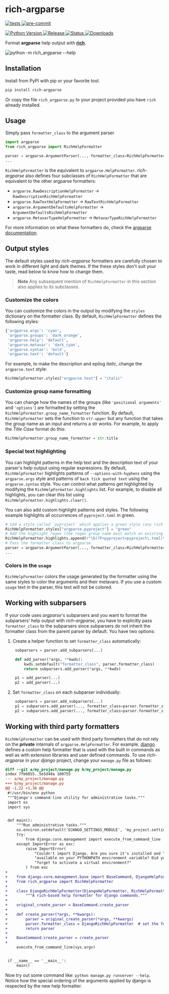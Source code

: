 # rich-argparse
[![tests](https://github.com/hamdanal/rich-argparse/actions/workflows/tests.yml/badge.svg)
](https://github.com/hamdanal/rich-argparse/actions/workflows/tests.yml)
[![pre-commit](https://github.com/hamdanal/rich-argparse/actions/workflows/pre-commit.yml/badge.svg)
](https://github.com/hamdanal/rich-argparse/actions/workflows/pre-commit.yml)

[![Python Version](https://img.shields.io/pypi/pyversions/rich-argparse)
![Release](https://img.shields.io/github/v/release/hamdanal/rich-argparse?sort=semver)
![Status](https://img.shields.io/pypi/status/rich-argparse)
![Downloads](https://pepy.tech/badge/rich-argparse/month)
](https://pypi.org/project/rich-argparse/)

Format **argparse** help output with [**rich**](https://pypi.org/project/rich).

![python -m rich_argparse --help](
https://user-images.githubusercontent.com/93259987/194706255-caf3e987-9853-41f5-85d9-1150c7c8ac31.png)

## Installation

Install from PyPI with pip or your favorite tool.

```sh
pip install rich-argparse
```

Or copy the file `rich_argparse.py` to your project provided you have `rich` already installed.

## Usage

Simply pass `formatter_class` to the argument parser
```python
import argparse
from rich_argparse import RichHelpFormatter

parser = argparse.ArgumentParser(..., formatter_class=RichHelpFormatter)
...
```

`RichHelpFormatter` is the equivalent to `argparse.HelpFormatter`. *rich-argparse* also defines
four subclasses of `RichHelpFormatter` that are equivalent to the other argparse formatters:

* `argparse.RawDescriptionHelpFormatter` -> `RawDescriptionRichHelpFormatter`
* `argparse.RawTextHelpFormatter` -> `RawTextRichHelpFormatter`
* `argparse.ArgumentDefaultsHelpFormatter` -> `ArgumentDefaultsRichHelpFormatter`
* `argparse.MetavarTypeHelpFormatter` -> `MetavarTypeRichHelpFormatter`

For more information on what these formatters do, check the [argparse documentation](
https://docs.python.org/3/library/argparse.html#formatter-class).

## Output styles

The default styles used by *rich-argparse* formatters are carefully chosen to work in different
light and dark themes. If the these styles don't suit your taste, read below to know how to change
them.

> **Note**
> Any subsequent mention of `RichHelpFormatter` in this section also applies to its subclasses.

### Customize the colors
You can customize the colors in the output by modifying the `styles` dictionary on the formatter
class. By default, `RichHelpFormatter` defines the following styles:

```python
{'argparse.args': 'cyan',
 'argparse.groups': 'dark_orange',
 'argparse.help': 'default',
 'argparse.metavar': 'dark_cyan',
 'argparse.syntax': 'bold',
 'argparse.text': 'default'}
```

For example, to make the description and epilog *italic*, change the `argparse.text` style:

```python
RichHelpFormatter.styles["argparse.text"] = "italic"
```

### Customize group name formatting
You can change how the names of the groups (like `'positional arguments'` and `'options'`) are
formatted by setting the `RichHelpFormatter.group_name_formatter` function. By default,
`RichHelpFormatter` sets the function to `str.upper` but any function that takes the group name
as an input and returns a str works. For example, to apply the *Title Case* format do this:

```python
RichHelpFormatter.group_name_formatter = str.title
```

### Special text highlighting

You can highlight patterns in the help text and the description text of your parser's help output
using regular expressions. By default, `RichHelpFormatter` highlights patterns of
`--options-with-hyphens` using the `argparse.args` style and patterns of ``back tick quoted text``
using the `argparse.syntax` style. You can control what patterns get highlighted by modifying the
`RichHelpFormatter.highlights` list.
For example, to disable all highlights, you can clear this list using
`RichHelpFormatter.highlights.clear()`.

You can also add custom highlight patterns and styles. The following example highlights all
occurrences of `pyproject.toml` in green.

```python
# 1dd a style called `pyproject` which applies a green style (any rich style works)
RichHelpFormatter.styles["argparse.pyproject"] = "green"
# Add the highlight regex (the regex group name must match an existing style name)
RichHelpFormatter.highlights.append(r"\b(?P<pyproject>pyproject\.toml)\b")
# Pass the formatter class to argparse
parser = argparse.ArgumentParser(..., formatter_class=RichHelpFormatter)
...
```

### Colors in the `usage`

`RichHelpFormatter` colors the usage generated by the formatter using the same styles to color the
arguments and their metavars. If you use a custom `usage` text in the parser, this text will not be
colored.

## Working with subparsers

If your code uses *argparse*'s subparsers and you want to format the subparsers' help output with
*rich-argparse*, you have to explicitly pass `formatter_class` to the subparsers since subparsers
do not inherit the formatter class from the parent parser by default. You have two options:

1. Create a helper function to set `formatter_class` automatically:
   ```python
    subparsers = parser.add_subparsers(...)

    def add_parser(*args, **kwds):
        kwds.setdefault("formatter_class", parser.formatter_class)
        return subparsers.add_parser(*args, **kwds)

    p1 = add_parser(...)
    p2 = add_parser(...)
   ```
1. Set `formatter_class` on each subparser individually:
   ```python
    subparsers = parser.add_subparsers(...)
    p1 = subparsers.add_parser(..., formatter_class=parser.formatter_class)
    p2 = subparsers.add_parser(..., formatter_class=parser.formatter_class)
   ```


## Working with third party formatters

`RichHelpFormatter` can be used with third party formatters that do not rely on the **private**
internals of `argparse.HelpFormatter`. For example, [django](https://pypi.org/project/django)
defines a custom help formatter that is used with the built in commands as well as with extension
libraries and user defined commands. To use *rich-argparse* in your *django* project, change your
`manage.py` file as follows:

```diff
diff --git a/my_project/manage.py b/my_project/manage.py
index 7fb6855..5e5d48a 100755
--- a/my_project/manage.py
+++ b/my_project/manage.py
@@ -1,22 +1,38 @@
 #!/usr/bin/env python
 """Django's command-line utility for administrative tasks."""
 import os
 import sys


 def main():
     """Run administrative tasks."""
     os.environ.setdefault('DJANGO_SETTINGS_MODULE', 'my_project.settings')
     try:
         from django.core.management import execute_from_command_line
     except ImportError as exc:
         raise ImportError(
             "Couldn't import Django. Are you sure it's installed and "
             "available on your PYTHONPATH environment variable? Did you "
             "forget to activate a virtual environment?"
         ) from exc
+
+    from django.core.management.base import BaseCommand, DjangoHelpFormatter
+    from rich_argparse import RichHelpFormatter
+
+    class DjangoRichHelpFormatter(DjangoHelpFormatter, RichHelpFormatter):  # django first
+        """A rich-based help formatter for django commands."""
+
+    original_create_parser = BaseCommand.create_parser
+
+    def create_parser(*args, **kwargs):
+        parser = original_create_parser(*args, **kwargs)
+        parser.formatter_class = DjangoRichHelpFormatter  # set the formatter_class
+        return parser
+
+    BaseCommand.create_parser = create_parser
+
     execute_from_command_line(sys.argv)


 if __name__ == '__main__':
     main()
```

Now try out some command like: `python manage.py runserver --help`. Notice how the special
ordering of the arguments applied by django is respected by the new help formatter.
